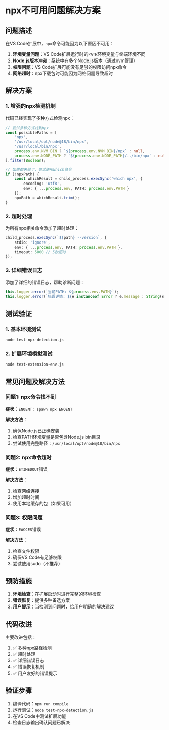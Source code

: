 # npx不可用问题解决方案

## 问题描述

在VS Code扩展中，`npx`命令可能因为以下原因不可用：

1. **环境变量问题**：VS Code扩展运行时的`PATH`环境变量与终端环境不同
2. **Node.js版本冲突**：系统中有多个Node.js版本（通过nvm管理）
3. **权限问题**：VS Code扩展可能没有足够的权限访问npx命令
4. **网络超时**：npx下载包时可能因为网络问题导致超时

## 解决方案

### 1. 增强的npx检测机制

代码已经实现了多种方式检测npx：

```typescript
// 尝试多种方式找到npx
const possiblePaths = [
    'npx',
    '/usr/local/opt/node@18/bin/npx',
    '/usr/local/bin/npx',
    process.env.NVM_BIN ? `${process.env.NVM_BIN}/npx` : null,
    process.env.NODE_PATH ? `${process.env.NODE_PATH}/../bin/npx` : null
].filter(Boolean);

// 如果都失败了，尝试使用which命令
if (!npxPath) {
    const whichResult = child_process.execSync('which npx', { 
        encoding: 'utf8',
        env: { ...process.env, PATH: process.env.PATH }
    });
    npxPath = whichResult.trim();
}
```

### 2. 超时处理

为所有npx相关命令添加了超时处理：

```typescript
child_process.execSync(`${path} --version`, { 
    stdio: 'ignore',
    env: { ...process.env, PATH: process.env.PATH },
    timeout: 5000 // 5秒超时
});
```

### 3. 详细错误日志

添加了详细的错误日志，帮助诊断问题：

```typescript
this.logger.error(`当前PATH: ${process.env.PATH}`);
this.logger.error(`错误详情: ${e instanceof Error ? e.message : String(e)}`);
```

## 测试验证

### 1. 基本环境测试

```bash
node test-npx-detection.js
```

### 2. 扩展环境模拟测试

```bash
node test-extension-env.js
```

## 常见问题及解决方法

### 问题1: npx命令找不到

**症状**：`ENOENT: spawn npx ENOENT`

**解决方法**：
1. 确保Node.js已正确安装
2. 检查PATH环境变量是否包含Node.js bin目录
3. 尝试使用完整路径：`/usr/local/opt/node@18/bin/npx`

### 问题2: npx命令超时

**症状**：`ETIMEDOUT`错误

**解决方法**：
1. 检查网络连接
2. 增加超时时间
3. 使用本地缓存的包（如果可用）

### 问题3: 权限问题

**症状**：`EACCES`错误

**解决方法**：
1. 检查文件权限
2. 确保VS Code有足够权限
3. 尝试使用sudo（不推荐）

## 预防措施

1. **环境检查**：在扩展启动时进行完整的环境检查
2. **错误恢复**：提供多种备选方案
3. **用户提示**：当检测到问题时，给用户明确的解决建议

## 代码改进

主要改进包括：

1. ✅ 多种npx路径检测
2. ✅ 超时处理
3. ✅ 详细错误日志
4. ✅ 错误恢复机制
5. ✅ 用户友好的错误提示

## 验证步骤

1. 编译代码：`npm run compile`
2. 运行测试：`node test-npx-detection.js`
3. 在VS Code中测试扩展功能
4. 检查日志输出确认问题已解决



